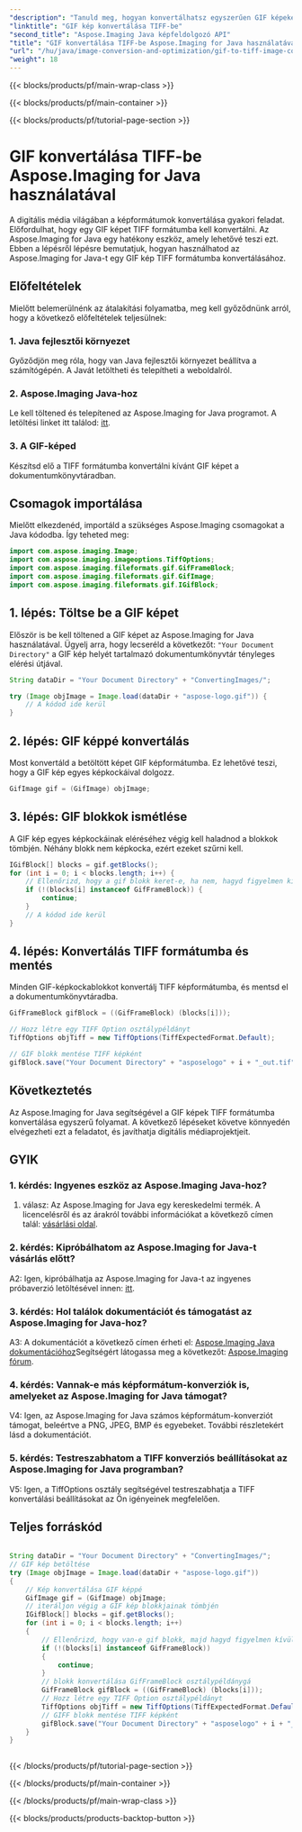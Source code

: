 ```yaml
---
"description": "Tanuld meg, hogyan konvertálhatsz egyszerűen GIF képeket TIFF formátumba az Aspose.Imaging for Java segítségével. Ez a lépésről lépésre szóló útmutató segít elkezdeni a használatát ezzel a hatékony eszközzel."
"linktitle": "GIF kép konvertálása TIFF-be"
"second_title": "Aspose.Imaging Java képfeldolgozó API"
"title": "GIF konvertálása TIFF-be Aspose.Imaging for Java használatával"
"url": "/hu/java/image-conversion-and-optimization/gif-to-tiff-image-conversion/"
"weight": 18
---
```


{{< blocks/products/pf/main-wrap-class >}}

{{< blocks/products/pf/main-container >}}

{{< blocks/products/pf/tutorial-page-section >}}

# GIF konvertálása TIFF-be Aspose.Imaging for Java használatával

A digitális média világában a képformátumok konvertálása gyakori feladat. Előfordulhat, hogy egy GIF képet TIFF formátumba kell konvertálni. Az Aspose.Imaging for Java egy hatékony eszköz, amely lehetővé teszi ezt. Ebben a lépésről lépésre bemutatjuk, hogyan használhatod az Aspose.Imaging for Java-t egy GIF kép TIFF formátumba konvertálásához.

## Előfeltételek

Mielőtt belemerülnénk az átalakítási folyamatba, meg kell győződnünk arról, hogy a következő előfeltételek teljesülnek:

### 1. Java fejlesztői környezet

Győződjön meg róla, hogy van Java fejlesztői környezet beállítva a számítógépén. A Javát letöltheti és telepítheti a weboldalról.

### 2. Aspose.Imaging Java-hoz

Le kell töltened és telepítened az Aspose.Imaging for Java programot. A letöltési linket itt találod: [itt](https://releases.aspose.com/imaging/java/).

### 3. A GIF-képed

Készítsd elő a TIFF formátumba konvertálni kívánt GIF képet a dokumentumkönyvtáradban.

## Csomagok importálása

Mielőtt elkezdenéd, importáld a szükséges Aspose.Imaging csomagokat a Java kódodba. Így teheted meg:

```java
import com.aspose.imaging.Image;
import com.aspose.imaging.imageoptions.TiffOptions;
import com.aspose.imaging.fileformats.gif.GifFrameBlock;
import com.aspose.imaging.fileformats.gif.GifImage;
import com.aspose.imaging.fileformats.gif.IGifBlock;
```

## 1. lépés: Töltse be a GIF képet

Először is be kell töltened a GIF képet az Aspose.Imaging for Java használatával. Ügyelj arra, hogy lecseréld a következőt: `"Your Document Directory"` a GIF kép helyét tartalmazó dokumentumkönyvtár tényleges elérési útjával.

```java
String dataDir = "Your Document Directory" + "ConvertingImages/";

try (Image objImage = Image.load(dataDir + "aspose-logo.gif")) {
    // A kódod ide kerül
}
```

## 2. lépés: GIF képpé konvertálás

Most konvertáld a betöltött képet GIF képformátumba. Ez lehetővé teszi, hogy a GIF kép egyes képkockáival dolgozz.

```java
GifImage gif = (GifImage) objImage;
```

## 3. lépés: GIF blokkok ismétlése

A GIF kép egyes képkockáinak eléréséhez végig kell haladnod a blokkok tömbjén. Néhány blokk nem képkocka, ezért ezeket szűrni kell.

```java
IGifBlock[] blocks = gif.getBlocks();
for (int i = 0; i < blocks.length; i++) {
    // Ellenőrizd, hogy a gif blokk keret-e, ha nem, hagyd figyelmen kívül
    if (!(blocks[i] instanceof GifFrameBlock)) {
        continue;
    }
    // A kódod ide kerül
}
```

## 4. lépés: Konvertálás TIFF formátumba és mentés

Minden GIF-képkockablokkot konvertálj TIFF képformátumba, és mentsd el a dokumentumkönyvtáradba.

```java
GifFrameBlock gifBlock = ((GifFrameBlock) (blocks[i]));

// Hozz létre egy TIFF Option osztálypéldányt
TiffOptions objTiff = new TiffOptions(TiffExpectedFormat.Default);

// GIF blokk mentése TIFF képként
gifBlock.save("Your Document Directory" + "asposelogo" + i + "_out.tif", objTiff);
```

## Következtetés

Az Aspose.Imaging for Java segítségével a GIF képek TIFF formátumba konvertálása egyszerű folyamat. A következő lépéseket követve könnyedén elvégezheti ezt a feladatot, és javíthatja digitális médiaprojektjeit.

## GYIK

### 1. kérdés: Ingyenes eszköz az Aspose.Imaging Java-hoz?

1. válasz: Az Aspose.Imaging for Java egy kereskedelmi termék. A licencelésről és az árakról további információkat a következő címen talál: [vásárlási oldal](https://purchase.aspose.com/buy).

### 2. kérdés: Kipróbálhatom az Aspose.Imaging for Java-t vásárlás előtt?

A2: Igen, kipróbálhatja az Aspose.Imaging for Java-t az ingyenes próbaverzió letöltésével innen: [itt](https://releases.aspose.com/).

### 3. kérdés: Hol találok dokumentációt és támogatást az Aspose.Imaging for Java-hoz?

A3: A dokumentációt a következő címen érheti el: [Aspose.Imaging Java dokumentációhoz](https://reference.aspose.com/imaging/java/)Segítségért látogassa meg a következőt: [Aspose.Imaging fórum](https://forum.aspose.com/).

### 4. kérdés: Vannak-e más képformátum-konverziók is, amelyeket az Aspose.Imaging for Java támogat?

V4: Igen, az Aspose.Imaging for Java számos képformátum-konverziót támogat, beleértve a PNG, JPEG, BMP és egyebeket. További részletekért lásd a dokumentációt.

### 5. kérdés: Testreszabhatom a TIFF konverziós beállításokat az Aspose.Imaging for Java programban?

V5: Igen, a TiffOptions osztály segítségével testreszabhatja a TIFF konvertálási beállításokat az Ön igényeinek megfelelően.



## Teljes forráskód
```java
		
String dataDir = "Your Document Directory" + "ConvertingImages/";
// GIF kép betöltése
try (Image objImage = Image.load(dataDir + "aspose-logo.gif"))
{
	// Kép konvertálása GIF képpé
	GifImage gif = (GifImage) objImage;
	// iteráljon végig a GIF kép blokkjainak tömbjén
	IGifBlock[] blocks = gif.getBlocks();
	for (int i = 0; i < blocks.length; i++)
	{
		// Ellenőrizd, hogy van-e gif blokk, majd hagyd figyelmen kívül
		if (!(blocks[i] instanceof GifFrameBlock))
		{
			continue;
		}
		// blokk konvertálása GifFrameBlock osztálypéldánygá
		GifFrameBlock gifBlock = ((GifFrameBlock) (blocks[i]));
		// Hozz létre egy TIFF Option osztálypéldányt
		TiffOptions objTiff = new TiffOptions(TiffExpectedFormat.Default);
		// GIFF blokk mentése TIFF képként
		gifBlock.save("Your Document Directory" + "asposelogo" + i + "_out.tif", objTiff);
	}
}
		
```

{{< /blocks/products/pf/tutorial-page-section >}}

{{< /blocks/products/pf/main-container >}}

{{< /blocks/products/pf/main-wrap-class >}}

{{< blocks/products/products-backtop-button >}}